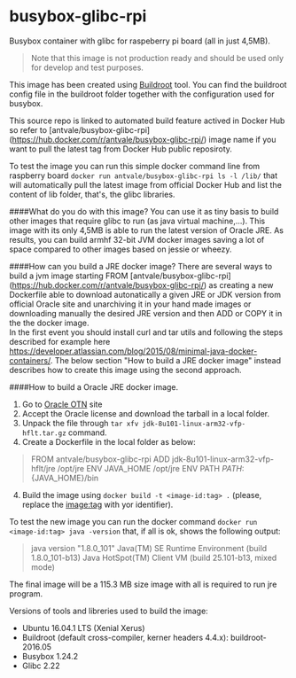 # busybox-glibc-rpi
Busybox container with glibc for raspeberry pi board (all in just 4,5MB).

>Note that this image is not production ready and should be used only for develop and test purposes.

This image has been created using [Buildroot](https://buildroot.org/) tool. You can find the buildroot config file in the buildroot folder together with the configuration used for busybox.

This source repo is linked to automated build feature actived in Docker Hub so refer to [antvale/busybox-glibc-rpi] (https://hub.docker.com/r/antvale/busybox-glibc-rpi/) image name if you want to pull the latest tag from Docker Hub public reposiroty.
 
To test the image you can run this simple docker command line from raspberry board 
`docker run antvale/busybox-glibc-rpi ls -l /lib/`
that will automatically pull the latest image from official Docker Hub and list the content of lib folder, that's, the glibc libraries. 

####What do you do with this image?
You can use it as tiny basis to build other images that require glibc to run (as java virtual machine,...). 
This image with its only 4,5MB is able to run the latest version of Oracle JRE. As results, you can build armhf 32-bit JVM docker images saving a lot of space compared to other images based on jessie or wheezy.
 
####How can you build a JRE docker image?
There are several ways to build a jvm image starting FROM [antvale/busybox-glibc-rpi] (https://hub.docker.com/r/antvale/busybox-glibc-rpi/) as creating a new Dockerfile able to download autonatically a given JRE or JDK version from official Oracle site and unarchiving it in your hand made images or downloading manually the desired JRE version and then ADD or COPY it in the the docker image.  
In the first event you should install curl and tar utils and following the steps described for example here https://developer.atlassian.com/blog/2015/08/minimal-java-docker-containers/. The below section "How to build a JRE docker image" instead describes how to create this image using the second approach. 

####How to build a Oracle JRE docker image.
1. Go to [Oracle OTN](http://www.oracle.com/technetwork/java/javase/downloads/jdk8-downloads-2133151.html) site
2. Accept the Oracle license and download the tarball in a local folder.
3. Unpack the file through `tar xfv jdk-8u101-linux-arm32-vfp-hflt.tar.gz` command. 
4. Create a Dockerfile in the local folder as below:

>FROM antvale/busybox-glibc-rpi
>ADD jdk-8u101-linux-arm32-vfp-hflt/jre /opt/jre
>ENV JAVA_HOME /opt/jre
>ENV PATH ${PATH}:${JAVA_HOME}/bin

4. Build the image using `docker build -t <image-id:tag> .` (please, replace the <image:tag> with yor identifier).

To test the new image you can run the docker command `docker run <image-id:tag> java -version` that, if all is ok, shows the following output:
>java version "1.8.0_101"
>Java(TM) SE Runtime Environment (build 1.8.0_101-b13)
>Java HotSpot(TM) Client VM (build 25.101-b13, mixed mode)

The final image will be a 115.3 MB size image with all is required to run jre program.

Versions of tools and libreries used to build the image:
* Ubuntu 16.04.1 LTS (Xenial Xerus)
* Buildroot (default cross-compiler, kerner headers 4.4.x):  buildroot-2016.05 
* Busybox 1.24.2
* Glibc 2.22 
